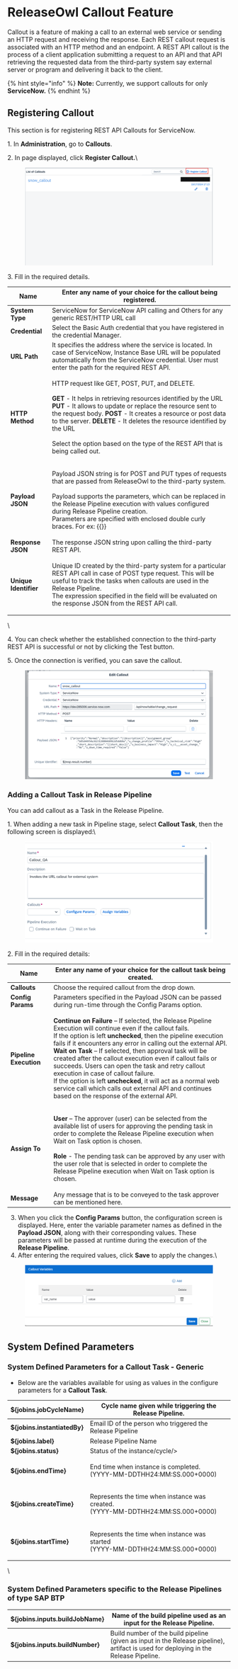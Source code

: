 # ReleaseOwl Callout Feature

Callout is a feature of making a call to an external web service or sending an HTTP request and receiving the response. Each REST callout request is associated with an HTTP method and an endpoint. A REST API callout is the process of a client application submitting a request to an API and that API retrieving the requested data from the third-party system say external server or program and delivering it back to the client.

{% hint style="info" %}
**Note:** Currently, we support callouts for only **ServiceNow.**
{% endhint %}

## **Registering Callout**

This section is for registering REST API Callouts for ServiceNow.

1\. In **Administration**, go to **Callouts**.

2\. In page displayed, click **Register Callout.**\


<figure><img src="../../.gitbook/assets/image (8) (1) (1) (1) (1) (1) (1).png" alt=""><figcaption></figcaption></figure>

3\. Fill in the required details.

| **Name**              | Enter any name of your choice for the callout being registered.                                                                                                                                                                                                                                                                                                                                                                                                               |
| --------------------- | ----------------------------------------------------------------------------------------------------------------------------------------------------------------------------------------------------------------------------------------------------------------------------------------------------------------------------------------------------------------------------------------------------------------------------------------------------------------------------- |
| **System Type**       | ServiceNow for ServiceNow API calling and Others for any generic REST/HTTP URL call                                                                                                                                                                                                                                                                                                                                                                                           |
| **Credential**        | Select the Basic Auth credential that you have registered in the credential Manager.                                                                                                                                                                                                                                                                                                                                                                                          |
| **URL Path**          | It specifies the address where the service is located. In case of ServiceNow, Instance Base URL will be populated automatically from the ServiceNow credential. User must enter the path for the required REST API.                                                                                                                                                                                                                                                           |
| **HTTP Method**       | <p>HTTP request like GET, POST, PUT, and DELETE.<br><br><strong>GET</strong> - It helps in retrieving resources identified by the URL <strong>PUT</strong> - It allows to update or replace the resource sent to the request body. <strong>POST</strong> - It creates a resource or post data to the server. <strong>DELETE</strong> - It deletes the resource identified by the URL<br><br>Select the option based on the type of the REST API that is being called out.</p> |
| **Payload JSON**      | <p>Payload JSON string is for POST and PUT types of requests that are passed from ReleaseOwl to the third-party system.<br><br>Payload supports the parameters, which can be replaced in the Release Pipeline execution with values configured during Release Pipeline creation.<br>Parameters are specified with enclosed double curly braces. For ex: {{}}</p>                                                                                                              |
| **Response JSON**     | The response JSON string upon calling the third-party REST API.                                                                                                                                                                                                                                                                                                                                                                                                               |
| **Unique Identifier** | <p>Unique ID created by the third-party system for a particular REST API call in case of POST type request. This will be useful to track the tasks when callouts are used in the Release Pipeline.<br>The expression specified in the field will be evaluated on the response JSON from the REST API call.</p>                                                                                                                                                                |

\


4\. You can check whether the established connection to the third-party REST API is successful or not by clicking the Test button.

5\. Once the connection is verified, you can save the callout.

<figure><img src="../../.gitbook/assets/image (9) (1) (1) (1) (1) (1).png" alt=""><figcaption></figcaption></figure>

### **Adding a Callout Task in Release Pipeline**

You can add callout as a Task in the Release Pipeline.

1\. When adding a new task in Pipeline stage, select **Callout Task**, then the following screen is displayed:\


<figure><img src="../../.gitbook/assets/image (10) (1) (1) (1) (1).png" alt=""><figcaption></figcaption></figure>

2\. Fill in the required details:

| **Name**               | Enter any name of your choice for the callout task being created.                                                                                                                                                                                                                                                                                                                                                                                                                                                                                                                                                                                                                                           |
| ---------------------- | ----------------------------------------------------------------------------------------------------------------------------------------------------------------------------------------------------------------------------------------------------------------------------------------------------------------------------------------------------------------------------------------------------------------------------------------------------------------------------------------------------------------------------------------------------------------------------------------------------------------------------------------------------------------------------------------------------------- |
| **Callouts**           | Choose the required callout from the drop down.                                                                                                                                                                                                                                                                                                                                                                                                                                                                                                                                                                                                                                                             |
| **Config Params**      | Parameters specified in the Payload JSON can be passed during run-time through the Config Params option.                                                                                                                                                                                                                                                                                                                                                                                                                                                                                                                                                                                                    |
| **Pipeline Execution** | <p><strong>Continue on Failure</strong> – If selected, the Release Pipeline Execution will continue even if the callout fails.<br>If the option is left <strong>unchecked</strong>, then the pipeline execution fails if it encounters any error in calling out the external API.<br><strong>Wait on Task</strong> – If selected, then approval task will be created after the callout execution even if callout fails or succeeds. Users can open the task and retry callout execution in case of callout failure.<br>If the option is left <strong>unchecked</strong>, it will act as a normal web service call which calls out external API and continues based on the response of the external API.</p> |
| **Assign To**          | <p><strong>User</strong> – The approver (user) can be selected from the available list of users for approving the pending task in order to complete the Release Pipeline execution when Wait on Task option is chosen.<br><br><strong>Role</strong> - The pending task can be approved by any user with the user role that is selected in order to complete the Release Pipeline execution when Wait on Task option is chosen.</p>                                                                                                                                                                                                                                                                          |
| **Message**            | Any message that is to be conveyed to the task approver can be mentioned here.                                                                                                                                                                                                                                                                                                                                                                                                                                                                                                                                                                                                                              |

3. When you click the **Config Params** button, the configuration screen is displayed. Here, enter the variable parameter names as defined in the **Payload JSON**, along with their corresponding values. These parameters will be passed at runtime during the execution of the **Release Pipeline**.
4. After entering the required values, click **Save** to apply the changes.\


<figure><img src="../../.gitbook/assets/image (387).png" alt=""><figcaption></figcaption></figure>

## **System Defined Parameters**

### **System Defined Parameters for a Callout Task - Generic**

* Below are the variables available for using as values in the configure parameters for a **Callout Task**.

| **${jobins.jobCycleName}**   | Cycle name given while triggering the Release Pipeline.                                   |
| ---------------------------- | ----------------------------------------------------------------------------------------- |
| **${jobins.instantiatedBy}** | Email ID of the person who triggered the Release Pipeline                                 |
| **${jobins.label}**          | Release Pipeline Name                                                                     |
| **${jobins.status}**         | Status of the instance/cycle/>                                                            |
| **${jobins.endTime}**        | <p>End time when instance is completed.<br>(YYYY-MM-DDTHH24:MM:SS.000+0000)</p>           |
| **${jobins.createTime}**     | <p>Represents the time when instance was created.<br>(YYYY-MM-DDTHH24:MM:SS.000+0000)</p> |
| **${jobins.startTime}**      | <p>Represents the time when instance was started<br>(YYYY-MM-DDTHH24:MM:SS.000+0000)</p>  |

\


### **System Defined Parameters specific to the Release Pipelines of type SAP BTP**

| **${jobins.inputs.buildJobName}** | Name of the build pipeline used as an input for the Release Pipeline.                                                                |
| --------------------------------- | ------------------------------------------------------------------------------------------------------------------------------------ |
| **${jobins.inputs.buildNumber}**  | Build number of the build pipeline (given as input in the Release pipeline), artifact is used for deploying in the Release Pipeline. |
